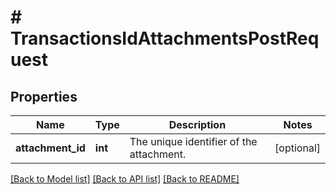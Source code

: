 # # TransactionsIdAttachmentsPostRequest

## Properties

Name | Type | Description | Notes
------------ | ------------- | ------------- | -------------
**attachment_id** | **int** | The unique identifier of the attachment. | [optional]

[[Back to Model list]](../../README.md#models) [[Back to API list]](../../README.md#endpoints) [[Back to README]](../../README.md)

